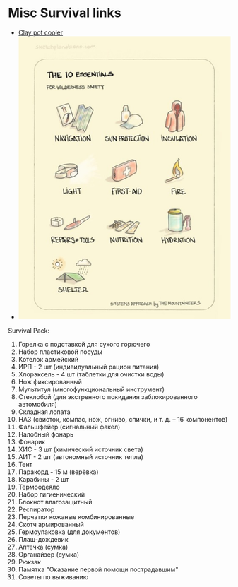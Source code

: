 # Misc Survival links

- [Clay pot cooler](https://en.wikipedia.org/wiki/Pot-in-pot_refrigerator)
- ![Survival Essentials](../media/survival-essentials.jpg)

Survival Pack:

1. Горелка с подставкой для сухого горючего
2. Набор пластиковой посуды
3. Котелок армейский
4. ИРП - 2 шт (индивидуальный рацион питания)
5. Хлорэксель - 4 шт (таблетки для очистки воды)
6. Нож фиксированный
7. Мультитул (многофункциональный инструмент)
8. Стеклобой (для экстренного покидания заблокированного автомобиля)
9. Складная лопата
10. НАЗ (свисток, компас, нож, огниво, спички, и т. д. – 16 компонентов)
11. Фальшфейер (сигнальный факел)
12. Налобный фонарь
13. Фонарик
14. ХИС - 3 шт (химический источник света)
15. АИТ - 2 шт (автономный источник тепла)
16. Тент
17. Паракорд - 15 м (верёвка)
18. Карабины - 2 шт 
19. Термоодеяло
20. Набор гигиенический
21. Блокнот влагозащитный
22. Респиратор
23. Перчатки кожаные комбинированные
24. Скотч армированный
25. Гермоупаковка (для документов)
26. Плащ-дождевик
27. Аптечка (сумка)
28. Органайзер (сумка)
29. Рюкзак
30. Памятка "Оказание первой помощи пострадавшим"
31. Советы по выживанию

